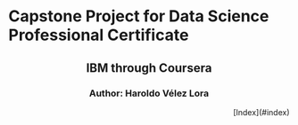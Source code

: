 # Capstone Project for Data Science Professional Certificate
## <p align="center"> IBM through Coursera</p> 
### <p align="center"> Author: Haroldo Vélez Lora</p> 
<p align="right">[Index](#index)</p>

